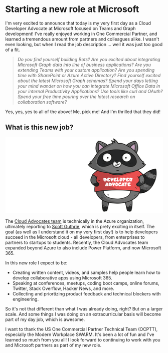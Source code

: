 # Starting a new role at Microsoft

I'm very excited to announce that today is my very first day as a Cloud Developer Advocate at Microsoft focused on Teams and Graph development! I've really enjoyed working in One Commercial Partner, and learned a tremendous amount from partners and colleagues alike. I wasn't even looking, but when I read the job description ... well it was just too good of a fit.

> _Do you find yourself building Bots? Are you excited about integrating Microsoft Graph data into line of business applications? Are you extending Teams with your custom application? Are you spending time with SharePoint or Azure Active Directory? Find yourself excited about the latest Microsoft Graph schemas? Spend your days letting your mind wander on how you can integrate Microsoft Office Data in your internal Productivity Applications? Use tools like curl and OAuth? Spend your free time pouring over the latest research on collaboration software?_

Yes, yes, yes to all of the above! Me, pick me! And I'm thrilled that they did!

## What is this new job?

![Developer Advocate](bitda.png)

The [Cloud Advocates team](https://developer.microsoft.com/en-us/advocates/) is technically in the Azure organization, ultimately reporting to [Scott Guthrie](https://twitter.com/scottgu), which is prety exciting in itself. The goal (as well as I understand it on my very first day!) is to help developers succeed in the Microsoft cloud - all developers, from enterprises to partners to startups to students. Recently, the Cloud Advocates team expanded beyond Azure to also include Power Platform, and now Microsoft 365.

In this new role I expect to be:

* Creating written content, videos, and samples help people learn how to develop collaborative apps using Microsoft 365.
* Speaking at conferences, meetups, coding boot camps, online forums, Twitter, Stack Overflow, Hacker News, and more.
* Collecting and priortizing product feedback and technical blockers with engineering.

So it's not that different than what I was already doing, right? But on a larger scale. And some things I was doing on an extracurricular basis will become part of my day job, which is awesome.

I want to thank 
the US One Commercial Partner Technical Team (OCPTT), especially the Modern Workplace SWARM. It's been a lot of fun and I've learned so much from you all! I look forward to continuing to work with you and Microsoft partners as part of my new role.
